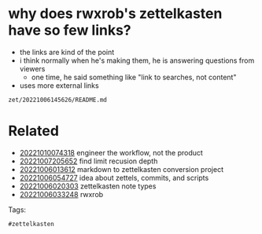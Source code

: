 # why does rwxrob's zettelkasten have so few links?

- the links are kind of the point
- i think normally when he's making them, he is answering questions from viewers
  - one time, he said something like "link to searches, not content"
- uses more external links

` zet/20221006145626/README.md `

# Related

- [20221010074318](/zet/20221010074318/README.md) engineer the workflow, not the product
- [20221007205652](/zet/20221007205652/README.md) find limit recusion depth
- [20221006013612](/zet/20221006013612/README.md) markdown to zettelkasten conversion project
- [20221006054727](/zet/20221006054727/README.md) idea about zettels, commits, and scripts
- [20221006020303](/zet/20221006020303/README.md) zettelkasten note types
- [20221006033248](/zet/20221006033248/README.md) rwxrob

Tags:

    #zettelkasten
